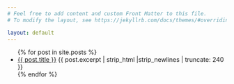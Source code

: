 ```yaml
---
# Feel free to add content and custom Front Matter to this file.
# To modify the layout, see https://jekyllrb.com/docs/themes/#overriding-theme-defaults

layout: default
---
```


<ul>
  {% for post in site.posts %}
    <li>
      <a href="{{ post.url | relative_url }}">{{ post.title }}</a>  
      {{ post.excerpt | strip_html |strip_newlines | truncate: 240 }}  
    </li>
  {% endfor %}
</ul>
